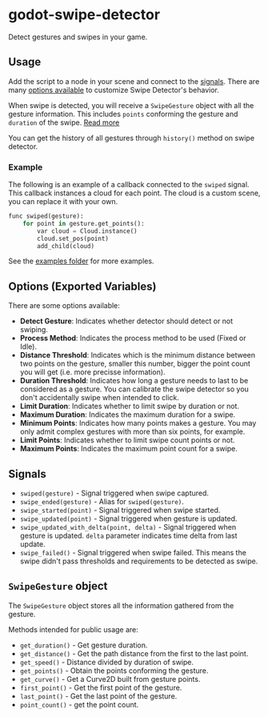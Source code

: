 # godot-swipe-detector
Detect gestures and swipes in your game.

## Usage

Add the script to a node in your scene and connect to the [signals](#signals).
There are many [options available](#options-exported-variables) to customize Swipe Detector's behavior.


When swipe is detected, you will receive a `SwipeGesture` object with all
the gesture information. This includes `points` conforming the gesture
and `duration` of the swipe. [Read more](#swipegesture-object)

You can get the history of all gestures through `history()` method on swipe
detector.

### Example

The following is an example of a callback connected to the `swiped` signal.
This callback instances a cloud for each point. The cloud is a custom scene,
you can replace it with your own.

```py
func swiped(gesture):
	for point in gesture.get_points():
		var cloud = Cloud.instance()
		cloud.set_pos(point)
		add_child(cloud)
```

See the [examples folder](./examples) for more examples.

## Options (Exported Variables)

There are some options available:

- **Detect Gesture**: Indicates whether detector should detect or not swiping.
- **Process Method**: Indicates the process method to be used (Fixed or Idle).
- **Distance Threshold**: Indicates which is the minimum distance between two 
points on the gesture, smaller this number, bigger the point count you will get
(i.e. more precisse information).
- **Duration Threshold**: Indicates how long a gesture needs to last to be 
considered as a gesture. You can calibrate the swipe detector so you don't 
accidentally swipe when intended to click.
- **Limit Duration**: Indicates whether to limit swipe by duration or not.
- **Maximum Duration**: Indicates the maximum duration for a swipe.
- **Minimum Points**: Indicates how many points makes a gesture. You may only 
admit complex gestures with more than six points, for example.
- **Limit Points**: Indicates whether to limit swipe count points or not.
- **Maximum Points**: Indicates the maximum point count for a swipe.


## Signals

- `swiped(gesture)` - Signal triggered when swipe captured.
- `swipe_ended(gesture)` - Alias for `swiped(gesture)`.
- `swipe_started(point)` - Signal triggered when swipe started.
- `swipe_updated(point)` - Signal triggered when gesture is updated.
- `swipe_updated_with_delta(point, delta)` - Signal triggered when gesture is updated. `delta` parameter indicates time delta from last update.
- `swipe_failed()` - Signal triggered when swipe failed. This means the swipe didn't pass thresholds and requirements to be detected as swipe.

## `SwipeGesture` object

The `SwipeGesture` object stores all the information gathered from the gesture.

Methods intended for public usage are:

- `get_duration()` - Get gesture duration.
- `get_distance()` - Get the path distance from the first to the last point.
- `get_speed()` - Distance divided by duration of swipe.
- `get_points()` - Obtain the points conforming the gesture.
- `get_curve()` - Get a Curve2D built from gesture points.
- `first_point()` - Get the first point of the gesture.
- `last_point()` - Get the last point of the gesture.
- `point_count()` - get the point count.
